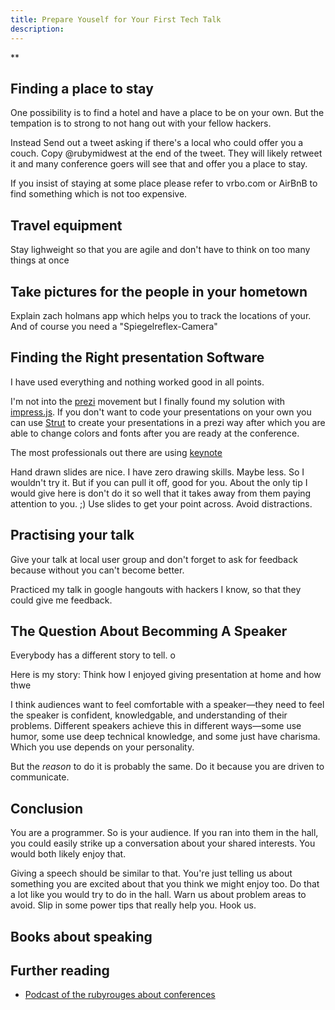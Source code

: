 ```yaml
---
title: Prepare Youself for Your First Tech Talk
description:
---
```

**


## Finding a place to stay

One possibility is to find a hotel and have a place to be on your own. But the tempation is to strong to not hang out
with your fellow hackers.


Instead Send out a tweet asking if there's a local who could offer you a couch. Copy @rubymidwest at the end of the
tweet.  They will likely retweet it and many conference goers will see that and offer you a place to stay.


If you insist of staying at some place please refer to vrbo.com or AirBnB to find something which is not too expensive.


## Travel equipment

Stay lighweight so that you are agile and don't have to think on too many things at once


## Take pictures for the people in your hometown

Explain zach holmans app which helps you to track the locations of your. And of course you need a "Spiegelreflex-Camera"


## Finding the Right presentation Software

I have used everything and nothing worked good in all points.


I'm not into the [prezi](http://prezi.com/) movement but I finally found my solution with
[impress.js](http://bartaz.github.com/impress.js). If you don't want to code your presentations on your own you can use
[Strut](http://tantaman.github.com/Strut/dist/index.html) to create your presentations in a prezi way after which you
are able to change colors and fonts after you are ready at the conference.


The most professionals out there are using [keynote](http://www.apple.com/iwork/keynote/)


Hand drawn slides are nice.  I have zero drawing skills. Maybe less.  So I wouldn't try it.  But if you can pull it
off, good for you.  About the only tip I would give here is don't do it so well that it takes away from them paying
attention to you.  ;)  Use slides to get your point across.  Avoid distractions.


## Practising your talk

Give your talk at local user group and don't forget to ask for feedback because without you can't become better.

Practiced my talk in google hangouts with hackers I know, so that they could give me feedback.


## The Question About Becomming A Speaker

Everybody has a different story to tell. o


Here is my story: Think how I enjoyed giving presentation at home and how thwe


I think audiences want to feel comfortable with a speaker—they need to feel the speaker is confident, knowledgable, and
understanding of their problems. Different speakers achieve this in different ways—some use humor, some use deep
technical knowledge, and some just have charisma. Which you use depends on your personality.


But the _reason_ to do it is probably the same. Do it because you are driven to communicate.


## Conclusion

You are a programmer.  So is your audience.  If you ran into them in the hall, you could easily strike up a conversation
about your shared interests.  You would both likely enjoy that.

Giving a speech should be similar to that.  You're just telling us about something you are excited about that you think
we might enjoy too.  Do that a lot like you would try to do in the hall.  Warn us about problem areas to avoid.  Slip in
some power tips that really help you.  Hook us.




## Books about speaking


## Further reading

- [Podcast of the rubyrouges about conferences](http://rubyrogues.com/064-rr-presenting-at-conferences/)

